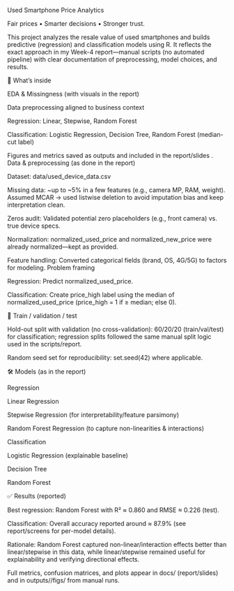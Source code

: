 Used Smartphone Price Analytics

Fair prices • Smarter decisions • Stronger trust.

This project analyzes the resale value of used smartphones and builds predictive (regression) and classification models using R. It reflects the exact approach in my Week-4 report—manual scripts (no automated pipeline) with clear documentation of preprocessing, model choices, and results.

🔎 What’s inside

EDA & Missingness (with visuals in the report)

Data preprocessing aligned to business context

Regression: Linear, Stepwise, Random Forest

Classification: Logistic Regression, Decision Tree, Random Forest (median-cut label)

Figures and metrics saved as outputs and included in the report/slides
.
Data & preprocessing (as done in the report)

Dataset: data/used_device_data.csv

Missing data: ~up to ~5% in a few features (e.g., camera MP, RAM, weight).
Assumed MCAR → used listwise deletion to avoid imputation bias and keep interpretation clean.

Zeros audit: Validated potential zero placeholders (e.g., front camera) vs. true device specs.

Normalization: normalized_used_price and normalized_new_price were already normalized—kept as provided.

Feature handling: Converted categorical fields (brand, OS, 4G/5G) to factors for modeling.
Problem framing

Regression: Predict normalized_used_price.

Classification: Create price_high label using the median of normalized_used_price
(price_high = 1 if ≥ median; else 0).

🧪 Train / validation / test

Hold-out split with validation (no cross-validation): 60/20/20 (train/val/test) for classification;
regression splits followed the same manual split logic used in the scripts/report.

Random seed set for reproducibility: set.seed(42) where applicable.

🛠 Models (as in the report)

Regression

Linear Regression

Stepwise Regression (for interpretability/feature parsimony)

Random Forest Regression (to capture non-linearities & interactions)

Classification

Logistic Regression (explainable baseline)

Decision Tree

Random Forest

✅ Results (reported)

Best regression: Random Forest with R² ≈ 0.860 and RMSE ≈ 0.226 (test).

Classification: Overall accuracy reported around ≈ 87.9% (see report/screens for per-model details).

Rationale: Random Forest captured non-linear/interaction effects better than linear/stepwise in this data, while linear/stepwise remained useful for explainability and verifying directional effects.

Full metrics, confusion matrices, and plots appear in docs/ (report/slides) and in outputs//figs/ from manual runs.
